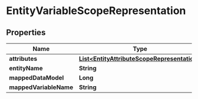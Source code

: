 # EntityVariableScopeRepresentation

## Properties
Name | Type | Description | Notes
------------ | ------------- | ------------- | -------------
**attributes** | [**List&lt;EntityAttributeScopeRepresentation&gt;**](EntityAttributeScopeRepresentation.md) |  |  [optional]
**entityName** | **String** |  |  [optional]
**mappedDataModel** | **Long** |  |  [optional]
**mappedVariableName** | **String** |  |  [optional]
